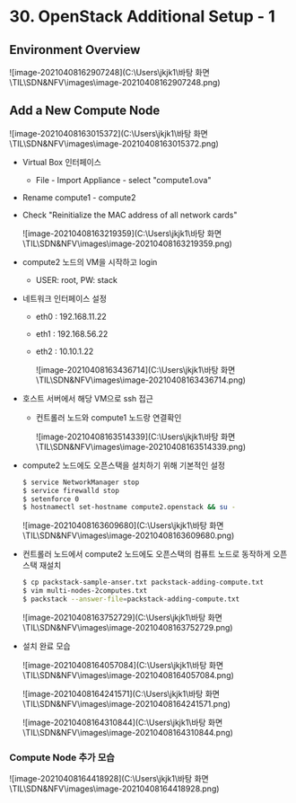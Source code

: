 # 30. OpenStack Additional Setup - 1

## Environment Overview

![image-20210408162907248](C:\Users\jkjk1\바탕 화면\TIL\SDN&NFV\images\image-20210408162907248.png)



## Add a New Compute Node

![image-20210408163015372](C:\Users\jkjk1\바탕 화면\TIL\SDN&NFV\images\image-20210408163015372.png)

- Virtual Box 인터페이스

  - File - Import Appliance - select "compute1.ova"

- Rename compute1 - compute2

- Check "Reinitialize the MAC address of all network cards"

  ![image-20210408163219359](C:\Users\jkjk1\바탕 화면\TIL\SDN&NFV\images\image-20210408163219359.png)

- compute2 노드의 VM을 시작하고 login

  - USER: root, PW: stack

- 네트워크 인터페이스 설정

  - eth0 : 192.168.11.22

  - eth1 : 192.168.56.22

  - eth2 : 10.10.1.22

    ![image-20210408163436714](C:\Users\jkjk1\바탕 화면\TIL\SDN&NFV\images\image-20210408163436714.png)

- 호스트 서버에서 해당 VM으로 ssh 접근

  - 컨트롤러 노드와 compute1 노드랑 연결확인

    ![image-20210408163514339](C:\Users\jkjk1\바탕 화면\TIL\SDN&NFV\images\image-20210408163514339.png)

- compute2 노드에도 오픈스택을 설치하기 위해 기본적인 설정

  ```bash
  $ service NetworkManager stop
  $ service firewalld stop
  $ setenforce 0
  $ hostnamectl set-hostname compute2.openstack && su -
  ```

  ![image-20210408163609680](C:\Users\jkjk1\바탕 화면\TIL\SDN&NFV\images\image-20210408163609680.png)

- 컨트롤러 노드에서 compute2 노드에도 오픈스택의 컴퓨트 노드로 동작하게 오픈스택 재설치

  ```bash
  $ cp packstack-sample-anser.txt packstack-adding-compute.txt
  $ vim multi-nodes-2computes.txt
  $ packstack --answer-file=packstack-adding-compute.txt
  ```

  ![image-20210408163752729](C:\Users\jkjk1\바탕 화면\TIL\SDN&NFV\images\image-20210408163752729.png)

- 설치 완료 모습

  ![image-20210408164057084](C:\Users\jkjk1\바탕 화면\TIL\SDN&NFV\images\image-20210408164057084.png)

  ![image-20210408164241571](C:\Users\jkjk1\바탕 화면\TIL\SDN&NFV\images\image-20210408164241571.png)

  ![image-20210408164310844](C:\Users\jkjk1\바탕 화면\TIL\SDN&NFV\images\image-20210408164310844.png)



### Compute Node 추가 모습

![image-20210408164418928](C:\Users\jkjk1\바탕 화면\TIL\SDN&NFV\images\image-20210408164418928.png)
